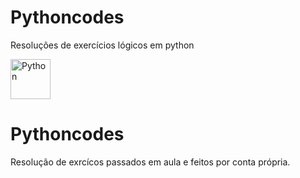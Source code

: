 # Pythoncodes
Resoluções de exercícios lógicos em python


<img src="https://cdn-icons-png.flaticon.com/128/1822/1822899.png" data-src="https://cdn-icons-png.flaticon.com/128/1822/1822899.png" alt="Python " title="Python " width="64" height="64" class="lzy lazyload--done" srcset="https://cdn-icons-png.flaticon.com/128/1822/1822899.png 4x">

# Pythoncodes

Resolução de exrcícos passados em aula e feitos por conta própria.
